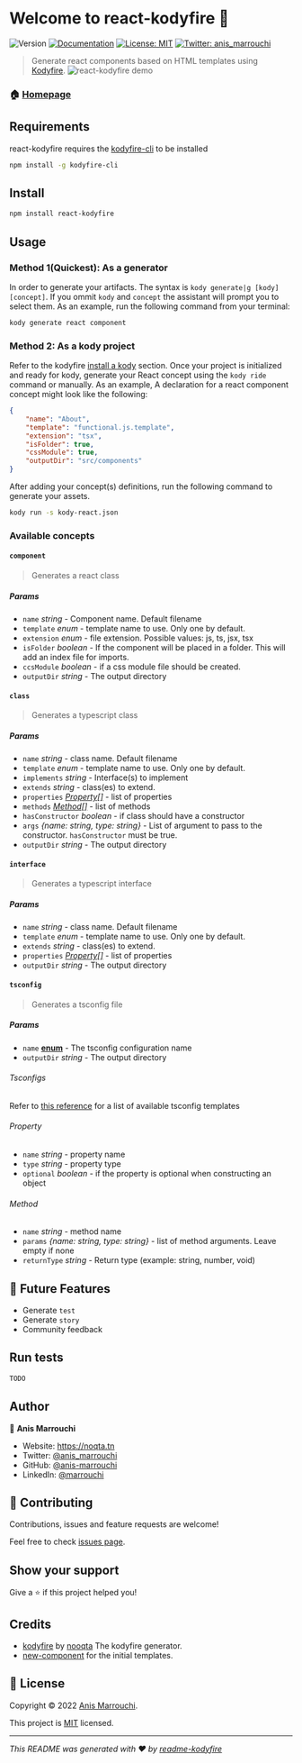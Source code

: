 # Welcome to react-kodyfire 👋
![Version](https://img.shields.io/badge/version-0.0.5-blue.svg?cacheSeconds=2592000)
[![Documentation](https://img.shields.io/badge/documentation-yes-brightgreen.svg)](https://github.com/nooqta/kodyfire#install-a-kody)
[![License: MIT](https://img.shields.io/badge/License-MIT-yellow.svg)](https://github.com/nooqta/kodyfire/blob/main/LICENSE)
[![Twitter: anis\_marrouchi](https://img.shields.io/twitter/follow/anis\_marrouchi.svg?style=social)](https://twitter.com/anis\_marrouchi)

> Generate react components based on HTML templates using [Kodyfire](https://github.com/nooqta/kodyfire).
![react-kodyfire demo](assets/react-kodyfire.gif)
### 🏠 [Homepage](https://github.com/nooqta/kodyfire)

## Requirements

react-kodyfire requires the [kodyfire-cli](https://github.com/nooqta/kodyfire) to be installed

```sh
npm install -g kodyfire-cli
```
## Install

```sh
npm install react-kodyfire
```

## Usage

### Method 1(Quickest): As a generator
In order to generate your artifacts. The syntax is `kody generate|g [kody] [concept]`. If you ommit `kody` and `concept` the assistant will prompt you to select them. As an example, run the following command from your terminal:
```sh
kody generate react component
```
### Method 2: As a kody project
Refer to the kodyfire [install a kody](https://github.com/nooqta/kodyfire#install-a-kody) section.
Once your project is initialized and ready for kody,
generate your React concept using the `kody ride` command or manually. As an example, A declaration for a react component concept might look like the following: 
```json
{
    "name": "About",
    "template": "functional.js.template",
    "extension": "tsx",
    "isFolder": true,
    "cssModule": true,
    "outputDir": "src/components"
}
```

After adding your concept(s) definitions, run the following command to generate your assets.

```sh
kody run -s kody-react.json
```
### Available concepts 

#### `component` 

> Generates a react class

##### Params

- `name` _string_ - Component name. Default filename
- `template` _enum_ - template name to use. Only one by default.
- `extension` _enum_ - file extension. Possible values: js, ts, jsx, tsx
- `isFolder` _boolean_ - If the component will be placed in a folder. This will add an index file for imports.
- `ccsModule` _boolean_ - if a css module file should be created.
- `outputDir` _string_ - The output directory

#### `class` 

> Generates a typescript class

##### Params

- `name` _string_ - class name. Default filename
- `template` _enum_ - template name to use. Only one by default.
- `implements` _string_ - Interface(s) to implement
- `extends` _string_ - class(es) to extend.
- `properties` [_Property[]_](#property) - list of properties
- `methods` [_Method[]_](#method) - list of methods
- `hasConstructor` _boolean_ - if class should have a constructor
- `args` _{name: string, type: string}_ - List of argument to pass to the constructor. `hasConstructor` must be true.
- `outputDir` _string_ - The output directory

#### `interface` 

> Generates a typescript interface

##### Params

- `name` _string_ - class name. Default filename
- `template` _enum_ - template name to use. Only one by default.
- `extends` _string_ - class(es) to extend.
- `properties` [_Property[]_](#property) - list of properties
- `outputDir` _string_ - The output directory

#### `tsconfig` 

> Generates a tsconfig file
##### Params

- `name` [__enum__](#Tsconfigs) - The tsconfig  configuration name
- `outputDir` _string_ - The output directory


###### Tsconfigs
Refer to [this reference](https://github.com/tsconfig/bases/tree/main/bases) for a list of available tsconfig templates
###### Property
- `name` _string_ - property name
- `type` _string_ - property type
- `optional` _boolean_ - if the property is optional when constructing an object


###### Method
- `name` _string_ - method name
- `params` _{name: string, type: string}_ - list of method arguments. Leave empty if none
- `returnType` _string_ - Return type (example: string, number, void)
## 📅 Future Features

- Generate `test`
- Generate `story`
- Community feedback

## Run tests

```sh
TODO
```

## Author
👤 **Anis Marrouchi**

* Website: https://noqta.tn
* Twitter: [@anis\_marrouchi](https://twitter.com/anis\_marrouchi)
* GitHub: [@anis-marrouchi](https://github.com/anis-marrouchi)
* LinkedIn: [@marrouchi](https://linkedin.com/in/marrouchi)

## 🤝 Contributing

Contributions, issues and feature requests are welcome!

Feel free to check [issues page](https://github.com/anis-marrouchi/react-kodyfire/issues). 

## Show your support

Give a ⭐️ if this project helped you!

## Credits

- [kodyfire](https://github.com/nooqta/kodyfire) by [nooqta](https://github.com/nooqta) The kodyfire generator.
- [new-component](https://github.com/joshwcomeau/new-component/tree/master/src/templates) for the initial templates.

## 📝 License

Copyright © 2022 [Anis Marrouchi](https://github.com/anis-marrouchi).

This project is [MIT](https://github.com/nooqta/kodyfire/blob/main/LICENSE) licensed.

***
_This README was generated with ❤️ by [readme-kodyfire](https://github.com/nooqta/readme-kodyfire)_
